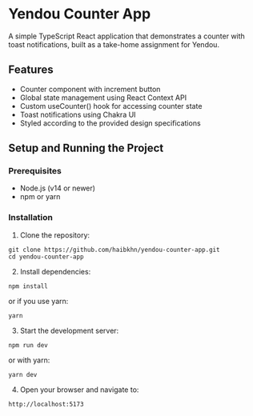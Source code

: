 # Yendou Counter App

A simple TypeScript React application that demonstrates a counter with toast notifications, built as a take-home assignment for Yendou.

## Features

- Counter component with increment button
- Global state management using React Context API
- Custom useCounter() hook for accessing counter state
- Toast notifications using Chakra UI
- Styled according to the provided design specifications

## Setup and Running the Project

### Prerequisites

- Node.js (v14 or newer)
- npm or yarn

### Installation

1. Clone the repository:
```
git clone https://github.com/haibkhn/yendou-counter-app.git
cd yendou-counter-app
```

2. Install dependencies:
```
npm install
```
or if you use yarn:
```
yarn
```

3. Start the development server:
```
npm run dev
```
or with yarn:
```
yarn dev
```

4. Open your browser and navigate to:
```
http://localhost:5173
```
